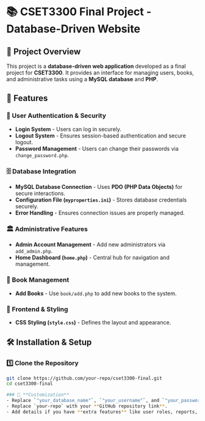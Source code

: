 # 📚 CSET3300 Final Project - Database-Driven Website

## 🚀 Project Overview
This project is a **database-driven web application** developed as a final project for **CSET3300**. It provides an interface for managing users, books, and administrative tasks using a **MySQL database** and **PHP**.

## 📌 Features

### 🔐 User Authentication & Security
- **Login System** - Users can log in securely.
- **Logout System** - Ensures session-based authentication and secure logout.
- **Password Management** - Users can change their passwords via `change_password.php`.

### 🗄️ Database Integration
- **MySQL Database Connection** - Uses **PDO (PHP Data Objects)** for secure interactions.
- **Configuration File (`myproperties.ini`)** - Stores database credentials securely.
- **Error Handling** - Ensures connection issues are properly managed.

### 🏛️ Administrative Features
- **Admin Account Management** - Add new administrators via `add_admin.php`.
- **Home Dashboard (`home.php`)** - Central hub for navigation and management.
  
### 📖 Book Management
- **Add Books** - Use `book/add.php` to add new books to the system.
  
### 🎨 Frontend & Styling
- **CSS Styling (`style.css`)** - Defines the layout and appearance.

## 🛠️ Installation & Setup

### 1️⃣ **Clone the Repository**
```sh
git clone https://github.com/your-repo/cset3300-final.git
cd cset3300-final

### 🔹 **Customization**
- Replace `"your_database_name"`, `"your_username"`, and `"your_password"` with actual values.
- Replace `your-repo` with your **GitHub repository link**.
- Add details if you have **extra features** like user roles, reports, or analytics.


